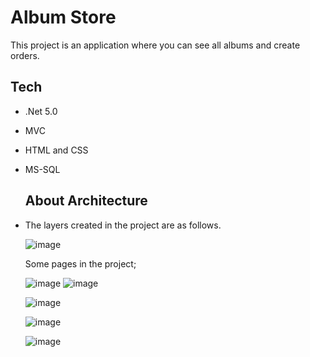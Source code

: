 # Album Store

This project is an application where you can see all albums and create orders.

## Tech

- .Net 5.0
- MVC
- HTML and CSS
- MS-SQL

  ## About Architecture

- The layers created in the project are as follows.

  ![image](https://github.com/user-attachments/assets/bc988130-ee94-4aff-a99b-5a32af778eb9)

  Some pages in the project;

  ![image](https://github.com/user-attachments/assets/13e07e7b-67d7-4d41-83b7-a4d45341e6e9) ![image](https://github.com/user-attachments/assets/56c6de67-1e77-48e5-9069-a7e8def012e4)

  ![image](https://github.com/user-attachments/assets/eba05dc9-6c24-4722-9d7c-39bdca403d12)
  
  ![image](https://github.com/user-attachments/assets/dc5c52e2-34c8-4681-8fc4-c1264d189f66)

  ![image](https://github.com/user-attachments/assets/0e7955aa-7b45-4ac1-889b-5751b94b9601)








